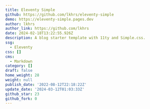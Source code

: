 ```yaml
---
title: Eleventy Simple
github: https://github.com/lkhrs/eleventy-simple
demo: https://eleventy-simple.pages.dev
author: lkhrs
author_link: https://github.com/lkhrs
date: 2024-02-18T13:22:55.926Z
description: A blog starter template with 11ty and Simple.css.
ssg:
  - Eleventy
css: []
cms:
  - Markdown
category: []
draft: false
home_weight: 28
weight: null
publish_date: '2022-08-12T22:18:22Z'
update_date: '2024-03-12T01:03:33Z'
github_star: 23
github_fork: 0
---
```

